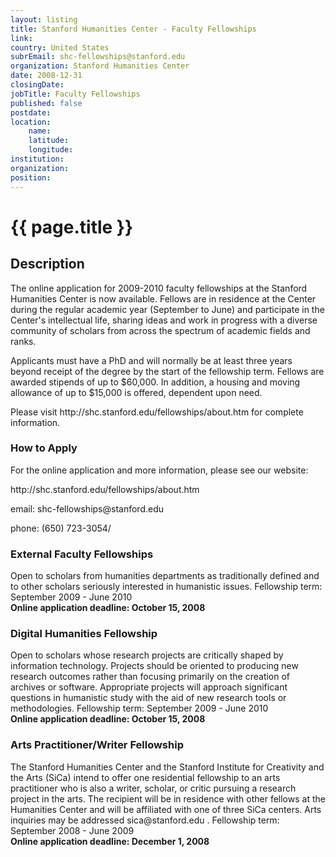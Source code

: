 ```yaml
---
layout: listing
title: Stanford Humanities Center - Faculty Fellowships
link:
country: United States
subrEmail: shc-fellowships@stanford.edu
organization: Stanford Humanities Center 
date: 2008-12-31
closingDate: 
jobTitle: Faculty Fellowships
published: false
postdate:
location:
    name: 
    latitude: 
    longitude: 
institution: 
organization: 
position: 
--- 
```



# {{ page.title }}

## Description





<p>The online application for 2009-2010 faculty fellowships at the Stanford
Humanities Center is now available.  Fellows are in residence at the
Center during the regular academic year (September to June) and
participate in the Center's intellectual life, sharing ideas and work in
progress with a diverse community of scholars from across the spectrum
of academic fields and ranks.</p>

<p>Applicants must have a PhD and will normally be at least three years
beyond receipt of the degree by the start of the fellowship term.
 Fellows are awarded stipends of up to $60,000.  In addition, a housing
and moving allowance of up to $15,000 is offered, dependent upon need.
</p>

<p>Please visit http://shc.stanford.edu/fellowships/about.htm for complete
information.</p>



<h3>How to Apply</h3>

<p>For the online application and more information, please see our website:</p>

<p>http://shc.stanford.edu/fellowships/about.htm</p>

<p>email: shc-fellowships@stanford.edu <mailto:shc-fellowships@stanford.edu></p>

<p>phone: (650) 723-3054/<p>



<h3>External Faculty Fellowships</h3>
<p>Open to scholars from humanities departments as traditionally defined
and to other scholars seriously interested in humanistic issues.
Fellowship term: September 2009 - June 2010<br />
<b>Online application deadline: October 15, 2008</b>
</p>


<h3>Digital Humanities Fellowship</h3>
<p>Open to scholars whose research projects are critically shaped by
information technology.  Projects should be oriented to producing new
research outcomes rather than focusing primarily on the creation of
archives or software.  Appropriate projects will approach significant
questions in humanistic study with the aid of new research tools or
methodologies.
Fellowship term: September 2009 - June 2010
<br />
<b>Online application deadline: October 15, 2008</b>
</p>



<h3>Arts Practitioner/Writer Fellowship</h3>
<p>
The Stanford Humanities Center and the Stanford Institute for Creativity
and the Arts (SiCa) intend to offer one residential fellowship to an
arts practitioner who is also a writer, scholar, or critic pursuing a
research project in the arts.  The recipient will be in residence with
other fellows at the Humanities Center and will be affiliated with one
of three SiCa centers.  Arts inquiries may be addressed
sica@stanford.edu <mailto:sica@stanford.edu>.
Fellowship term: September 2008 - June 2009
<br />
<b>Online application deadline: December 1, 2008</b>
</p>

